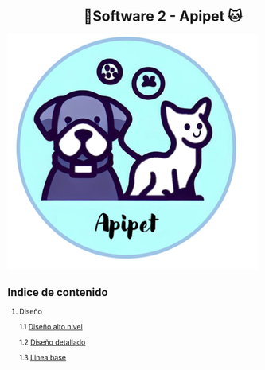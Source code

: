 #  &nbsp;&nbsp;&nbsp;&nbsp;&nbsp;&nbsp;&nbsp;&nbsp;&nbsp;&nbsp;&nbsp;&nbsp;&nbsp;&nbsp;&nbsp;&nbsp;&nbsp;&nbsp;&nbsp;&nbsp;&nbsp;&nbsp;&nbsp;🐶Software 2 - Apipet 🐱  #

![Logo Apipet](https://github.com/MiguelRiosT/ApipetDocumentacion/blob/main/logo/LogoApipet.png)


## Indice de contenido

1. Diseño 

    1.1 [Diseño alto nivel](https://github.com/MiguelRiosT/ApipetDocumentacion/tree/main/Dise%C3%B1o%20alto%20nivel)

    1.2 [Diseño detallado](https://github.com/MiguelRiosT/ApipetDocumentacion/tree/main/Dise%C3%B1o%20detallado)

    1.3 [Linea base](https://github.com/MiguelRiosT/ApipetDocumentacion/tree/main/Linea%20base)


